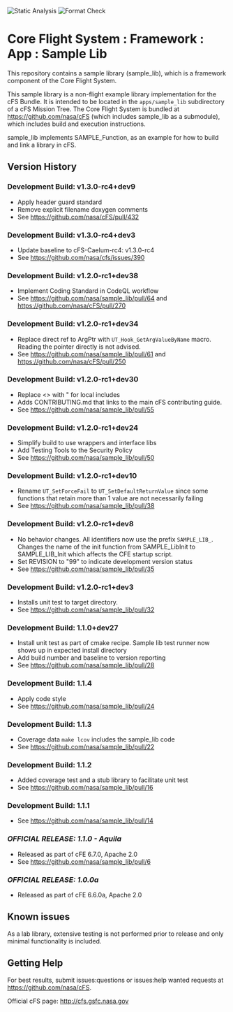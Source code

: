 ![Static Analysis](https://github.com/nasa/sample_lib/workflows/Static%20Analysis/badge.svg)
![Format Check](https://github.com/nasa/sample_lib/workflows/Format%20Check/badge.svg)

# Core Flight System : Framework : App : Sample Lib

This repository contains a sample library (sample_lib), which is a framework component of the Core Flight System.

This sample library is a non-flight example library implementation for the cFS Bundle. It is intended to be located in the `apps/sample_lib` subdirectory of a cFS Mission Tree.  The Core Flight System is bundled at https://github.com/nasa/cFS (which includes sample_lib as a submodule), which includes build and execution instructions.

sample_lib implements SAMPLE_Function, as an example for how to build and link a library in cFS.

## Version History

### Development Build: v1.3.0-rc4+dev9

- Apply header guard standard 
- Remove explicit filename doxygen comments 
- See <https://github.com/nasa/cFS/pull/432>

### Development Build: v1.3.0-rc4+dev3

- Update baseline to cFS-Caelum-rc4: v1.3.0-rc4
- See <https://github.com/nasa/cfs/issues/390>

### Development Build: v1.2.0-rc1+dev38

-  Implement Coding Standard in CodeQL workflow
- See <https://github.com/nasa/sample_lib/pull/64> and <https://github.com/nasa/cFS/pull/270>

### Development Build: v1.2.0-rc1+dev34

- Replace direct ref to ArgPtr with `UT_Hook_GetArgValueByName` macro. Reading the pointer directly is not advised.
- See <https://github.com/nasa/sample_lib/pull/61> and <https://github.com/nasa/cFS/pull/250>

### Development Build: v1.2.0-rc1+dev30

- Replace <> with " for local includes
- Adds CONTRIBUTING.md that links to the main cFS contributing guide.
- See <https://github.com/nasa/sample_lib/pull/55>

### Development Build: v1.2.0-rc1+dev24

- Simplify build to use wrappers and interface libs
- Add Testing Tools to the Security Policy
- See <https://github.com/nasa/sample_lib/pull/50>

### Development Build: v1.2.0-rc1+dev10

- Rename `UT_SetForceFail` to `UT_SetDefaultReturnValue` since some functions that retain more than 1 value are not necessarily failing
- See <https://github.com/nasa/sample_lib/pull/38>

### Development Build: v1.2.0-rc1+dev8

- No behavior changes. All identifiers now use the prefix `SAMPLE_LIB_`. Changes the name of the init function from SAMPLE_LibInit to SAMPLE_LIB_Init which affects the CFE startup script.
- Set REVISION to "99" to indicate development version status
- See <https://github.com/nasa/sample_lib/pull/35>

### Development Build: v1.2.0-rc1+dev3

- Installs unit test to target directory.
- See <https://github.com/nasa/sample_lib/pull/32>

### Development Build: 1.1.0+dev27

- Install unit test as part of cmake recipe. Sample lib test runner now shows up in expected install directory
- Add build number and baseline to version reporting
- See <https://github.com/nasa/sample_lib/pull/28>

### Development Build: 1.1.4

- Apply code style
- See <https://github.com/nasa/sample_lib/pull/24>

### Development Build: 1.1.3

- Coverage data `make lcov` includes the sample_lib code
- See <https://github.com/nasa/sample_lib/pull/22>

### Development Build: 1.1.2

- Added coverage test and a stub library to facilitate unit test
- See <https://github.com/nasa/sample_lib/pull/16>

### Development Build: 1.1.1

- See <https://github.com/nasa/sample_lib/pull/14>

### ***OFFICIAL RELEASE: 1.1.0 - Aquila***

- Released as part of cFE 6.7.0, Apache 2.0
- See <https://github.com/nasa/sample_lib/pull/6>

### ***OFFICIAL RELEASE: 1.0.0a***

- Released as part of cFE 6.6.0a, Apache 2.0

## Known issues

As a lab library, extensive testing is not performed prior to release and only minimal functionality is included.

## Getting Help

For best results, submit issues:questions or issues:help wanted requests at https://github.com/nasa/cFS.

Official cFS page: http://cfs.gsfc.nasa.gov
